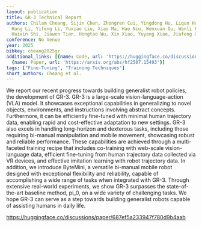 ```yaml
---
layout: publication
title: GR-3 Technical Report
authors: Chilam Cheang, Sijin Chen, Zhongren Cui, Yingdong Hu, Liqun Huang, Tao Kong,
  Hang Li, Yifeng Li, Yuxiao Liu, Xiao Ma, Hao Niu, Wenxuan Ou, Wanli Peng, Zeyu Ren,
  Haixin Shi, Jiawen Tian, Hongtao Wu, Xin Xiao, Yuyang Xiao, Jiafeng Xu, Yichu Yang
conference: No Venue
year: 2025
bibkey: cheang2025gr
additional_links: [{name: Code, url: 'https://huggingface.co/discussions/paper/687ef5a233947f780d9b4aab'},
  {name: Paper, url: 'https://arxiv.org/abs/hf2507.15493'}]
tags: ["Fine-Tuning", "Training Techniques"]
short_authors: Cheang et al.
---
```

We report our recent progress towards building generalist robot policies, the development of GR-3. GR-3 is a large-scale vision-language-action (VLA) model. It showcases exceptional capabilities in generalizing to novel objects, environments, and instructions involving abstract concepts. Furthermore, it can be efficiently fine-tuned with minimal human trajectory data, enabling rapid and cost-effective adaptation to new settings. GR-3 also excels in handling long-horizon and dexterous tasks, including those requiring bi-manual manipulation and mobile movement, showcasing robust and reliable performance. These capabilities are achieved through a multi-faceted training recipe that includes co-training with web-scale vision-language data, efficient fine-tuning from human trajectory data collected via VR devices, and effective imitation learning with robot trajectory data. In addition, we introduce ByteMini, a versatile bi-manual mobile robot designed with exceptional flexibility and reliability, capable of accomplishing a wide range of tasks when integrated with GR-3. Through extensive real-world experiments, we show GR-3 surpasses the state-of-the-art baseline method, pi_0, on a wide variety of challenging tasks. We hope GR-3 can serve as a step towards building generalist robots capable of assisting humans in daily life.

https://huggingface.co/discussions/paper/687ef5a233947f780d9b4aab